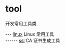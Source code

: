 # tool
开发常用工具类


--- [linux](https://github.com/JefferyJob/tool/tree/master/linux "linux")  Linux 常用工具  
------ [ssl](https://github.com/JefferyJob/tool/tree/master/linux/ssl "ssl") CA 证书生成工具
